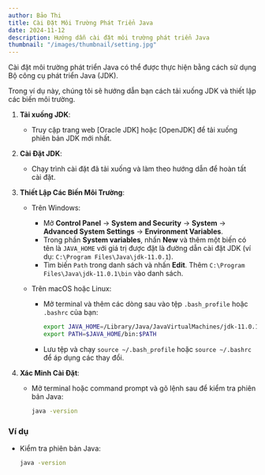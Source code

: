 ```yaml
---
author: Bảo Thi
title: Cài Đặt Môi Trường Phát Triển Java
date: 2024-11-12
description: Hướng dẫn cài đặt môi trường phát triển Java
thumbnail: "/images/thumbnail/setting.jpg"
---
```


Cài đặt môi trường phát triển Java có thể được thực hiện bằng cách sử dụng Bộ công cụ phát triển Java (JDK). <!--more-->

Trong ví dụ này, chúng tôi sẽ hướng dẫn bạn cách tải xuống JDK và thiết lập các biến môi trường.

1. **Tải xuống JDK**:
   - Truy cập trang web [Oracle JDK] hoặc [OpenJDK] để tải xuống phiên bản JDK mới nhất.

2. **Cài Đặt JDK**:
   - Chạy trình cài đặt đã tải xuống và làm theo hướng dẫn để hoàn tất cài đặt.

3. **Thiết Lập Các Biến Môi Trường**:
   - Trên Windows:
     - Mở **Control Panel** → **System and Security** → **System** → **Advanced System Settings** → **Environment Variables**.
     - Trong phần **System variables**, nhấn **New** và thêm một biến có tên là `JAVA_HOME` với giá trị được đặt là đường dẫn cài đặt JDK (ví dụ: `C:\Program Files\Java\jdk-11.0.1`).
     - Tìm biến `Path` trong danh sách và nhấn **Edit**. Thêm `C:\Program Files\Java\jdk-11.0.1\bin` vào danh sách.

   - Trên macOS hoặc Linux:
     - Mở terminal và thêm các dòng sau vào tệp `.bash_profile` hoặc `.bashrc` của bạn:
       ```bash
       export JAVA_HOME=/Library/Java/JavaVirtualMachines/jdk-11.0.1.jdk/Contents/Home
       export PATH=$JAVA_HOME/bin:$PATH
       ```
     - Lưu tệp và chạy `source ~/.bash_profile` hoặc `source ~/.bashrc` để áp dụng các thay đổi.

4. **Xác Minh Cài Đặt**:
   - Mở terminal hoặc command prompt và gõ lệnh sau để kiểm tra phiên bản Java:
     ```bash
     java -version
     ```

### Ví dụ
- Kiểm tra phiên bản Java:
  ```bash
  java -version
